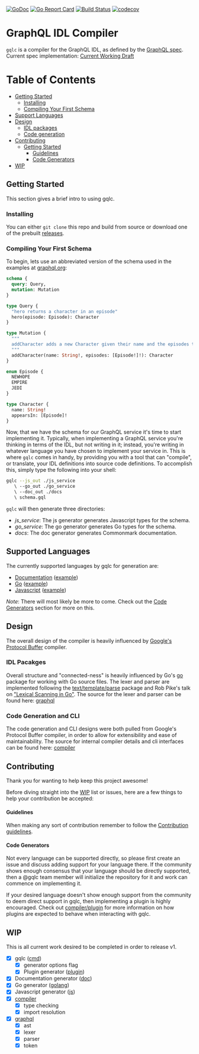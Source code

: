 [![GoDoc](https://godoc.org/github.com/gqlc/gqlc?status.svg)](https://godoc.org/github.com/gqlc/gqlc)
[![Go Report Card](https://goreportcard.com/badge/github.com/gqlc/gqlc)](https://goreportcard.com/report/github.com/gqlc/gqlc)
[![Build Status](https://travis-ci.org/gqlc/gqlc.svg?branch=master)](https://travis-ci.org/gqlc/gqlc)
[![codecov](https://codecov.io/gh/gqlc/gqlc/branch/master/graph/badge.svg)](https://codecov.io/gh/gqlc/gqlc)

# GraphQL IDL Compiler

`gqlc` is a compiler for the GraphQL IDL, as defined by the [GraphQL spec](http://facebook.github.io/graphql).
Current spec implementation: [Current Working Draft](https://graphql.github.io/graphql-spec/draft/)

# Table of Contents

- [Getting Started](#getting-started)
  * [Installing](#installing)
  * [Compiling Your First Schema](#compiling-your-first-schema)
- [Support Languages](#supported-languages)
- [Design](#design)
    * [IDL packages](#idl-pacakges)
    * [Code generation](#code-generation-and-cli)
- [Contributing](#contributing)
    * [Getting Started](#getting-started)
        - [Guidelines](#guidelines)
        - [Code Generators](#code-generators)
- [WIP](#wip)

## Getting Started
This section gives a brief intro to using gqlc.

### Installing
You can either `git clone` this repo and build from source or download one of the prebuilt [releases](https://github.com/gqlc/gqlc/releases).

### Compiling Your First Schema
To begin, lets use an abbreviated version of the schema used in the examples at [graphql.org](https://graphql.org/learn/schema/):

```graphql
schema {
  query: Query,
  mutation: Mutation
}

type Query {
  "hero returns a character in an episode"
  hero(episode: Episode): Character
}

type Mutation {
  """
  addCharacter adds a new Character given their name and the episodes they appeared in.
  """
  addCharacter(name: String!, episodes: [Episode!]!): Character
}

enum Episode {
  NEWHOPE
  EMPIRE
  JEDI
}

type Character {
  name: String!
  appearsIn: [Episode]!
}
```

Now, that we have the schema for our GraphQL service it's time to start
implementing it. Typically, when implementing a GraphQL service you're thinking
in terms of the IDL, but not writing in it; instead, you're writing in whatever
language you have chosen to implement your service in. This is where `gqlc`
comes in handy, by providing you with a tool that can "compile", or translate,
your IDL definitions into source code definitions. To accomplish this, simply
type the following into your shell:

```bash
gqlc --js_out ./js_service
   \ --go_out ./go_service
   \ --doc_out ./docs
   \ schema.gql
```

`gqlc` will then generate three directories:
- *js_service*: The js generator generates Javascript types for the schema.
- *go_service*: The go generator generates Go types for the schema.
- *docs*: The doc generator generates Commonmark documentation.

## Supported Languages
The currently supported languages by gqlc for generation are:

* [Documentation](https://commonmark.org) ([example](https://github.com/gqlc/doc#example))
* [Go](https://golang.org)                ([example](https://github.com/gqlc/golang#example))
* [Javascript](https://javascript.com)    ([example](https://github.com/gqlc/js#example))

*Note*: There will most likely be more to come. Check out the [Code Generators](#code-generators) section for more on this.

## Design

The overall design of the compiler is heavily influenced by [Google's Protocol Buffer](https://github.com/protocolbuffers/protobuf) compiler.

### IDL Pacakges

Overall structure and "connected-ness" is heavily influenced by Go's [go](https://golang.org/pkg/go) package for working with Go source files.
The lexer and parser are implemented following the [text/template/parse](https://golang.org/pkg/text/template/parse) package
and Rob Pike's talk on ["Lexical Scanning in Go"](https://talks.golang.org/2011/lex.slide). The source for the lexer and parser can be
found here: [graphql](https://github.com/gqlc/graphql)

### Code Generation and CLI

The code generation and CLI designs were both pulled from Google's Protocol Buffer compiler, in order
to allow for extensibility and ease of maintainability. The source for internal compiler details and cli
interfaces can be found here: [compiler](https://github.com/gqlc/compiler)

## Contributing

Thank you for wanting to help keep this project awesome!

Before diving straight into the [WIP](#wip) list or issues, here are a few things to help your contribution be accepted:

#### Guidelines
When making any sort of contribution remember to follow the [Contribution guidelines](https://github.com/gqlc/gqlc/blob/master/CONTRIBUTING.md).

#### Code Generators
Not every language can be supported directly, so please first create an issue and discuss adding support for your language there.
If the community shows enough consensus that your language should be directly supported, then a @gqlc team member will initialize
the repository for it and work can commence on implementing it.

If your desired language doesn't show enough support from the community to deem direct support in gqlc, then implementing a plugin
is highly encouraged. Check out [compiler/plugin](https://github.com/gqlc/compiler/tree/master/plugin) for more information on how
plugins are expected to behave when interacting with gqlc.

## WIP
This is all current work desired to be completed in order to release v1.

- [x] gqlc ([cmd](https://github.com/gqlc/gqlc/tree/master/cmd))
    - [x] generator options flag
    - [x] Plugin generator ([plugin](https://github.com/gqlc/gqlc/tree/master/cmd/plugin))
- [x] Documentation generator ([doc](https://github.com/gqlc/doc))
- [x] Go generator ([golang](https://github.com/gqlc/golang))
- [x] Javascript generator ([js](https://github.com/gqlc/js))
- [x] [compiler](https://github.com/gqlc/compiler)
    - [x] type checking
    - [x] import resolution
- [x] [graphql](https://github.com/gqlc/graphql)
    - [x] ast
    - [x] lexer
    - [x] parser
    - [x] token
